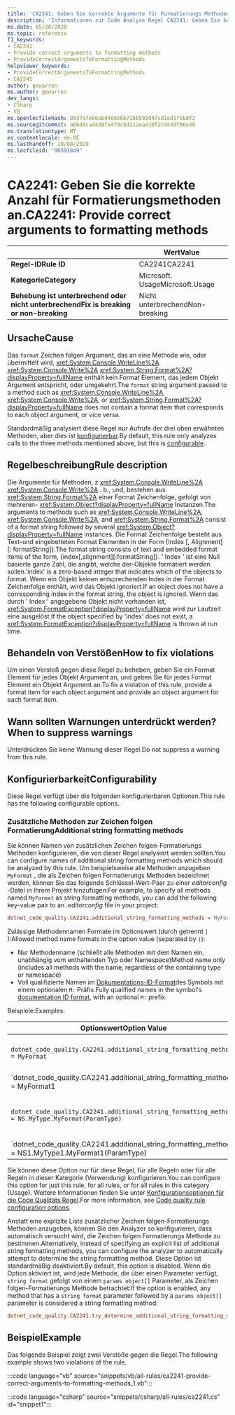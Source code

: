 ```yaml
---
title: 'CA2241: Geben Sie korrekte Argumente für Formatierungs Methoden an (Code Analyse).'
description: 'Informationen zur Code Analyse Regel CA2241: Geben Sie korrekte Argumente für Formatierungs Methoden an.'
ms.date: 05/28/2020
ms.topic: reference
f1_keywords:
- CA2241
- Provide correct arguments to formatting methods
- ProvideCorrectArgumentsToFormattingMethods
helpviewer_keywords:
- ProvideCorrectArgumentsToFormattingMethods
- CA2241
author: gewarren
ms.author: gewarren
dev_langs:
- CSharp
- VB
ms.openlocfilehash: 8937a7e86ab848656b71bb592d47c81ed1f5bdf2
ms.sourcegitcommit: a6bd4cad438fe479cbd112eae10f2cd449f06e40
ms.translationtype: MT
ms.contentlocale: de-DE
ms.lasthandoff: 10/08/2020
ms.locfileid: "96591849"
---
```

# <a name="ca2241-provide-correct-arguments-to-formatting-methods"></a><span data-ttu-id="3ed21-103">CA2241: Geben Sie die korrekte Anzahl für Formatierungsmethoden an.</span><span class="sxs-lookup"><span data-stu-id="3ed21-103">CA2241: Provide correct arguments to formatting methods</span></span>

| | <span data-ttu-id="3ed21-104">Wert</span><span class="sxs-lookup"><span data-stu-id="3ed21-104">Value</span></span> |
|-|-|
| <span data-ttu-id="3ed21-105">**Regel-ID**</span><span class="sxs-lookup"><span data-stu-id="3ed21-105">**Rule ID**</span></span> |<span data-ttu-id="3ed21-106">CA2241</span><span class="sxs-lookup"><span data-stu-id="3ed21-106">CA2241</span></span>|
| <span data-ttu-id="3ed21-107">**Kategorie**</span><span class="sxs-lookup"><span data-stu-id="3ed21-107">**Category**</span></span> |<span data-ttu-id="3ed21-108">Microsoft. Usage</span><span class="sxs-lookup"><span data-stu-id="3ed21-108">Microsoft.Usage</span></span>|
| <span data-ttu-id="3ed21-109">**Behebung ist unterbrechend oder nicht unterbrechend**</span><span class="sxs-lookup"><span data-stu-id="3ed21-109">**Fix is breaking or non-breaking**</span></span> |<span data-ttu-id="3ed21-110">Nicht unterbrechend</span><span class="sxs-lookup"><span data-stu-id="3ed21-110">Non-breaking</span></span>|

## <a name="cause"></a><span data-ttu-id="3ed21-111">Ursache</span><span class="sxs-lookup"><span data-stu-id="3ed21-111">Cause</span></span>

<span data-ttu-id="3ed21-112">Das `format` Zeichen folgen Argument, das an eine Methode wie, oder übermittelt wird, <xref:System.Console.WriteLine%2A>  <xref:System.Console.Write%2A>  <xref:System.String.Format%2A?displayProperty=fullName> enthält kein Format Element, das jedem Objekt Argument entspricht, oder umgekehrt.</span><span class="sxs-lookup"><span data-stu-id="3ed21-112">The `format` string argument passed to a method such as <xref:System.Console.WriteLine%2A>,  <xref:System.Console.Write%2A>, or  <xref:System.String.Format%2A?displayProperty=fullName> does not contain a format item that corresponds to each object argument, or vice versa.</span></span>

<span data-ttu-id="3ed21-113">Standardmäßig analysiert diese Regel nur Aufrufe der drei oben erwähnten Methoden, aber dies ist [konfigurierbar](#configurability).</span><span class="sxs-lookup"><span data-stu-id="3ed21-113">By default, this rule only analyzes calls to the three methods mentioned above, but this is [configurable](#configurability).</span></span>

## <a name="rule-description"></a><span data-ttu-id="3ed21-114">Regelbeschreibung</span><span class="sxs-lookup"><span data-stu-id="3ed21-114">Rule description</span></span>

<span data-ttu-id="3ed21-115">Die Argumente für Methoden, z <xref:System.Console.WriteLine%2A> <xref:System.Console.Write%2A> . b., und, bestehen aus <xref:System.String.Format%2A> einer Format Zeichenfolge, gefolgt von mehreren- <xref:System.Object?displayProperty=fullName> Instanzen.</span><span class="sxs-lookup"><span data-stu-id="3ed21-115">The arguments to methods such as <xref:System.Console.WriteLine%2A>, <xref:System.Console.Write%2A>, and <xref:System.String.Format%2A> consist of a format string followed by several <xref:System.Object?displayProperty=fullName> instances.</span></span> <span data-ttu-id="3ed21-116">Die Format Zeichenfolge besteht aus Text-und eingebetteten Format Elementen in der Form {Index [, Alignment] [: formatString]}.</span><span class="sxs-lookup"><span data-stu-id="3ed21-116">The format string consists of text and embedded format items of the form, {index[,alignment][:formatString]}.</span></span> <span data-ttu-id="3ed21-117">' Index ' ist eine Null basierte ganze Zahl, die angibt, welche der-Objekte formatiert werden sollen.</span><span class="sxs-lookup"><span data-stu-id="3ed21-117">'index' is a zero-based integer that indicates which of the objects to format.</span></span> <span data-ttu-id="3ed21-118">Wenn ein Objekt keinen entsprechenden Index in der Format Zeichenfolge enthält, wird das Objekt ignoriert.</span><span class="sxs-lookup"><span data-stu-id="3ed21-118">If an object does not have a corresponding index in the format string, the object is ignored.</span></span> <span data-ttu-id="3ed21-119">Wenn das durch ' Index ' angegebene Objekt nicht vorhanden ist, <xref:System.FormatException?displayProperty=fullName> wird zur Laufzeit eine ausgelöst.</span><span class="sxs-lookup"><span data-stu-id="3ed21-119">If the object specified by 'index' does not exist, a <xref:System.FormatException?displayProperty=fullName> is thrown at run time.</span></span>

## <a name="how-to-fix-violations"></a><span data-ttu-id="3ed21-120">Behandeln von Verstößen</span><span class="sxs-lookup"><span data-stu-id="3ed21-120">How to fix violations</span></span>

<span data-ttu-id="3ed21-121">Um einen Verstoß gegen diese Regel zu beheben, geben Sie ein Format Element für jedes Objekt Argument an, und geben Sie für jedes Format Element ein Objekt Argument an.</span><span class="sxs-lookup"><span data-stu-id="3ed21-121">To fix a violation of this rule, provide a format item for each object argument and provide an object argument for each format item.</span></span>

## <a name="when-to-suppress-warnings"></a><span data-ttu-id="3ed21-122">Wann sollten Warnungen unterdrückt werden?</span><span class="sxs-lookup"><span data-stu-id="3ed21-122">When to suppress warnings</span></span>

<span data-ttu-id="3ed21-123">Unterdrücken Sie keine Warnung dieser Regel.</span><span class="sxs-lookup"><span data-stu-id="3ed21-123">Do not suppress a warning from this rule.</span></span>

## <a name="configurability"></a><span data-ttu-id="3ed21-124">Konfigurierbarkeit</span><span class="sxs-lookup"><span data-stu-id="3ed21-124">Configurability</span></span>

<span data-ttu-id="3ed21-125">Diese Regel verfügt über die folgenden konfigurierbaren Optionen.</span><span class="sxs-lookup"><span data-stu-id="3ed21-125">This rule has the following configurable options.</span></span>

### <a name="additional-string-formatting-methods"></a><span data-ttu-id="3ed21-126">Zusätzliche Methoden zur Zeichen folgen Formatierung</span><span class="sxs-lookup"><span data-stu-id="3ed21-126">Additional string formatting methods</span></span>

<span data-ttu-id="3ed21-127">Sie können Namen von zusätzlichen Zeichen folgen-Formatierungs Methoden konfigurieren, die von dieser Regel analysiert werden sollten.</span><span class="sxs-lookup"><span data-stu-id="3ed21-127">You can configure names of additional string formatting methods which should be analyzed by this rule.</span></span> <span data-ttu-id="3ed21-128">Um beispielsweise alle Methoden anzugeben `MyFormat` , die als Zeichen folgen Formatierungs Methoden bezeichnet werden, können Sie das folgende Schlüssel-Wert-Paar zu einer *editorconfig* -Datei in Ihrem Projekt hinzufügen:</span><span class="sxs-lookup"><span data-stu-id="3ed21-128">For example, to specify all methods named `MyFormat` as string formatting methods, you can add the following key-value pair to an *.editorconfig* file in your project:</span></span>

```ini
dotnet_code_quality.CA2241.additional_string_formatting_methods = MyFormat
```

<span data-ttu-id="3ed21-129">Zulässige Methodennamen Formate im Optionswert (durch getrennt `|` ):</span><span class="sxs-lookup"><span data-stu-id="3ed21-129">Allowed method name formats in the option value (separated by `|`):</span></span>

- <span data-ttu-id="3ed21-130">Nur Methodenname (schließt alle Methoden mit dem Namen ein, unabhängig vom enthaltenden Typ oder Namespace)</span><span class="sxs-lookup"><span data-stu-id="3ed21-130">Method name only (includes all methods with the name, regardless of the containing type or namespace)</span></span>
- <span data-ttu-id="3ed21-131">Voll qualifizierte Namen im [Dokumentations-ID-Format](https://github.com/dotnet/csharplang/blob/master/spec/documentation-comments.md#id-string-format)des Symbols mit einem optionalen `M:` Präfix.</span><span class="sxs-lookup"><span data-stu-id="3ed21-131">Fully qualified names in the symbol's [documentation ID format](https://github.com/dotnet/csharplang/blob/master/spec/documentation-comments.md#id-string-format), with an optional `M:` prefix.</span></span>

<span data-ttu-id="3ed21-132">Beispiele:</span><span class="sxs-lookup"><span data-stu-id="3ed21-132">Examples:</span></span>

| <span data-ttu-id="3ed21-133">Optionswert</span><span class="sxs-lookup"><span data-stu-id="3ed21-133">Option Value</span></span> | <span data-ttu-id="3ed21-134">Zusammenfassung</span><span class="sxs-lookup"><span data-stu-id="3ed21-134">Summary</span></span> |
| --- | --- |
|`dotnet_code_quality.CA2241.additional_string_formatting_methods = MyFormat` | <span data-ttu-id="3ed21-135">Entspricht allen Methoden mit dem Namen "myFormat" in der Kompilierung.</span><span class="sxs-lookup"><span data-stu-id="3ed21-135">Matches all methods named 'MyFormat' in the compilation</span></span>
|`dotnet_code_quality.CA2241.additional_string_formatting_methods = MyFormat1|MyFormat2` | <span data-ttu-id="3ed21-136">Entspricht allen Methoden mit dem Namen "MyFormat1" oder "MyFormat2" in der Kompilierung.</span><span class="sxs-lookup"><span data-stu-id="3ed21-136">Matches all methods named either 'MyFormat1' or 'MyFormat2' in the compilation</span></span>
|`dotnet_code_quality.CA2241.additional_string_formatting_methods = NS.MyType.MyFormat(ParamType)` | <span data-ttu-id="3ed21-137">Entspricht der bestimmten Methode "myFormat" mit der angegebenen voll qualifizierten Signatur.</span><span class="sxs-lookup"><span data-stu-id="3ed21-137">Matches specific method 'MyFormat' with given fully qualified signature</span></span>
|`dotnet_code_quality.CA2241.additional_string_formatting_methods = NS1.MyType1.MyFormat1(ParamType)|NS2.MyType2.MyFormat2(ParamType)` | <span data-ttu-id="3ed21-138">Entspricht den spezifischen Methoden "MyFormat1" und "MyFormat2" mit der entsprechenden voll qualifizierten Signatur.</span><span class="sxs-lookup"><span data-stu-id="3ed21-138">Matches specific methods 'MyFormat1' and 'MyFormat2' with respective fully qualified signature</span></span>

<span data-ttu-id="3ed21-139">Sie können diese Option nur für diese Regel, für alle Regeln oder für alle Regeln in dieser Kategorie (Verwendung) konfigurieren.</span><span class="sxs-lookup"><span data-stu-id="3ed21-139">You can configure this option for just this rule, for all rules, or for all rules in this category (Usage).</span></span> <span data-ttu-id="3ed21-140">Weitere Informationen finden Sie unter [Konfigurationsoptionen für die Code Qualitäts Regel](../code-quality-rule-options.md).</span><span class="sxs-lookup"><span data-stu-id="3ed21-140">For more information, see [Code quality rule configuration options](../code-quality-rule-options.md).</span></span>

<span data-ttu-id="3ed21-141">Anstatt eine explizite Liste zusätzlicher Zeichen folgen-Formatierungs Methoden anzugeben, können Sie den Analyzer so konfigurieren, dass automatisch versucht wird, die Zeichen folgen Formatierungs Methode zu bestimmen.</span><span class="sxs-lookup"><span data-stu-id="3ed21-141">Alternatively, instead of specifying an explicit list of additional string formatting methods, you can configure the analyzer to automatically attempt to determine the string formatting method.</span></span> <span data-ttu-id="3ed21-142">Diese Option ist standardmäßig deaktiviert.</span><span class="sxs-lookup"><span data-stu-id="3ed21-142">By default, this option is disabled.</span></span> <span data-ttu-id="3ed21-143">Wenn die Option aktiviert ist, wird jede Methode, die über einen Parameter verfügt, `string format` gefolgt von einem `params object[]` Parameter, als Zeichen folgen-Formatierungs Methode betrachtet:</span><span class="sxs-lookup"><span data-stu-id="3ed21-143">If the option is enabled, any method that has a `string format` parameter followed by a `params object[]` parameter is considered a string formatting method:</span></span>

```ini
dotnet_code_quality.CA2241.try_determine_additional_string_formatting_methods_automatically = true
```

## <a name="example"></a><span data-ttu-id="3ed21-144">Beispiel</span><span class="sxs-lookup"><span data-stu-id="3ed21-144">Example</span></span>

<span data-ttu-id="3ed21-145">Das folgende Beispiel zeigt zwei Verstöße gegen die Regel.</span><span class="sxs-lookup"><span data-stu-id="3ed21-145">The following example shows two violations of the rule.</span></span>

:::code language="vb" source="snippets/vb/all-rules/ca2241-provide-correct-arguments-to-formatting-methods_1.vb":::

:::code language="csharp" source="snippets/csharp/all-rules/ca2241.cs" id="snippet1":::
